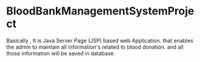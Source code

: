 # BloodBankManagementSystemProject
Basically , It is Java Server Page (JSP) based web Application. that enables the admin to maintain all information's related to blood donation. and all those information will be saved in database. 
